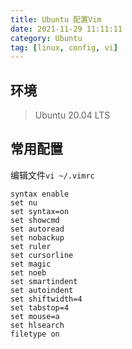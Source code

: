 ```yaml
---
title: Ubuntu 配置Vim 
date: 2021-11-29 11:11:11
category: Ubuntu
tag: [linux, config, vi]
---
```


## 环境
> Ubuntu 20.04 LTS  

## 常用配置

编辑文件`vi ~/.vimrc`

```shell
syntax enable
set nu
set syntax=on
set showcmd
set autoread
set nobackup
set ruler
set cursorline
set magic
set noeb
set smartindent
set autoindent
set shiftwidth=4
set tabstop=4
set mouse=a
set hlsearch
filetype on
```

